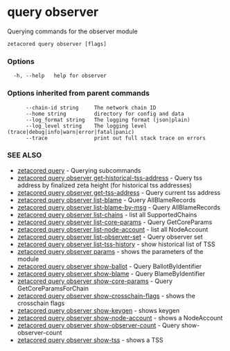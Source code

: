 # query observer

Querying commands for the observer module

```
zetacored query observer [flags]
```

### Options

```
  -h, --help   help for observer
```

### Options inherited from parent commands

```
      --chain-id string     The network chain ID
      --home string         directory for config and data 
      --log_format string   The logging format (json|plain) 
      --log_level string    The logging level (trace|debug|info|warn|error|fatal|panic) 
      --trace               print out full stack trace on errors
```

### SEE ALSO

* [zetacored query](zetacored_query.md)	 - Querying subcommands
* [zetacored query observer get-historical-tss-address](zetacored_query_observer_get-historical-tss-address.md)	 - Query tss address by finalized zeta height (for historical tss addresses)
* [zetacored query observer get-tss-address](zetacored_query_observer_get-tss-address.md)	 - Query current tss address
* [zetacored query observer list-blame](zetacored_query_observer_list-blame.md)	 - Query AllBlameRecords
* [zetacored query observer list-blame-by-msg](zetacored_query_observer_list-blame-by-msg.md)	 - Query AllBlameRecords
* [zetacored query observer list-chains](zetacored_query_observer_list-chains.md)	 - list all SupportedChains
* [zetacored query observer list-core-params](zetacored_query_observer_list-core-params.md)	 - Query GetCoreParams
* [zetacored query observer list-node-account](zetacored_query_observer_list-node-account.md)	 - list all NodeAccount
* [zetacored query observer list-observer-set](zetacored_query_observer_list-observer-set.md)	 - Query observer set
* [zetacored query observer list-tss-history](zetacored_query_observer_list-tss-history.md)	 - show historical list of TSS
* [zetacored query observer params](zetacored_query_observer_params.md)	 - shows the parameters of the module
* [zetacored query observer show-ballot](zetacored_query_observer_show-ballot.md)	 - Query BallotByIdentifier
* [zetacored query observer show-blame](zetacored_query_observer_show-blame.md)	 - Query BlameByIdentifier
* [zetacored query observer show-core-params](zetacored_query_observer_show-core-params.md)	 - Query GetCoreParamsForChain
* [zetacored query observer show-crosschain-flags](zetacored_query_observer_show-crosschain-flags.md)	 - shows the crosschain flags
* [zetacored query observer show-keygen](zetacored_query_observer_show-keygen.md)	 - shows keygen
* [zetacored query observer show-node-account](zetacored_query_observer_show-node-account.md)	 - shows a NodeAccount
* [zetacored query observer show-observer-count](zetacored_query_observer_show-observer-count.md)	 - Query show-observer-count
* [zetacored query observer show-tss](zetacored_query_observer_show-tss.md)	 - shows a TSS


